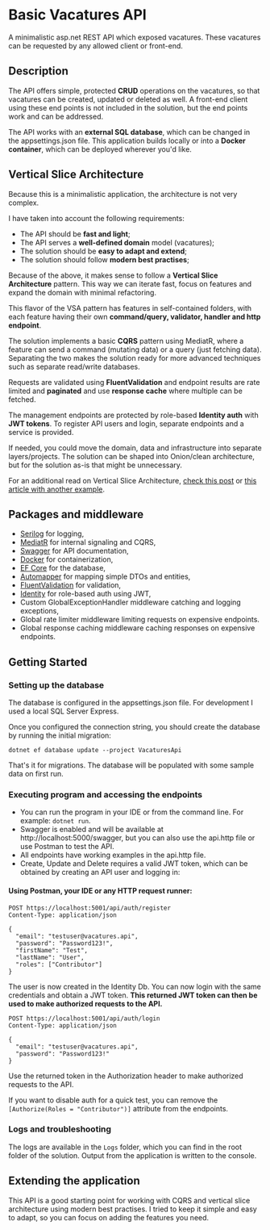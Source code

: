 ﻿# Basic Vacatures API

A minimalistic asp.net REST API which exposed vacatures. 
These vacatures can be requested by any allowed client or front-end.


## Description

The API offers simple, protected **CRUD** operations on the vacatures, so that vacatures can be created, updated or deleted as well. 
A front-end client using these end points is not included in the solution, but the end points work and can be addressed.

The API works with an **external SQL database**, which can be changed in the appsettings.json file.
This application builds locally or into a **Docker container**, which can be deployed wherever you'd like.


## Vertical Slice Architecture

Because this is a minimalistic application, the architecture is not very complex. 

I have taken into account the following requirements:

* The API should be **fast and light**;
* The API serves a **well-defined domain** model (vacatures);
* The solution should be **easy to adapt and extend**;
* The solution should follow **modern best practises**;

Because of the above, it makes sense to follow a **Vertical Slice Architecture** pattern. 
This way we can iterate fast, focus on features and expand the domain with minimal refactoring.

This flavor of the VSA pattern has  features in self-contained folders, with each feature having their own **command/query, 
validator, handler and http endpoint**.

The solution implements a basic **CQRS** pattern using MediatR, where a feature can send a command (mutating data) or 
a query (just fetching data). Separating the two makes the solution ready for more advanced techniques such as 
separate read/write databases.

Requests are validated using **FluentValidation** and endpoint results are rate limited and **paginated** and 
use **response cache** where multiple can be fetched.

The management endpoints are protected by role-based **Identity auth** with **JWT tokens**. To register API users and login,
separate endpoints and a service is provided.

If needed, you could move the domain, data and infrastructure into separate layers/projects. The solution can be 
shaped into Onion/clean architecture, but for the solution as-is that might be unnecessary.

For an additional read on Vertical Slice Architecture, [check this post](https://www.jimmybogard.com/vertical-slice-architecture/) or [this article with another example](https://code-maze.com/vertical-slice-architecture-aspnet-core/).


## Packages and middleware

* [Serilog](https://serilog.net/) for logging,
* [MediatR](https://github.com/jbogard/MediatR) for internal signaling and CQRS,
* [Swagger](https://swagger.io/) for API documentation,
* [Docker](https://www.docker.com/) for containerization,
* [EF Core](https://docs.microsoft.com/en-us/ef/core/) for the database,
* [Automapper](https://automapper.org/) for mapping simple DTOs and entities,
* [FluentValidation](https://fluentvalidation.net/) for validation,
* [Identity](https://docs.microsoft.com/en-us/aspnet/core/security/authentication/identity/) for role-based auth using JWT,
* Custom GlobalExceptionHandler middleware catching and logging exceptions,
* Global rate limiter middleware limiting requests on expensive endpoints.
* Global response caching middleware caching responses on expensive endpoints.


## Getting Started

### Setting up the database

The database is configured in the appsettings.json file. For development I used a local SQL Server Express.

Once you configured the connection string, you should create the database by running the initial migration:

```
dotnet ef database update --project VacaturesApi
```
That's it for migrations. The database will be populated with some sample data on first run.

### Executing program and accessing the endpoints

* You can run the program in your IDE or from the command line. For example: `dotnet run`.
* Swagger is enabled and will be available at http://localhost:5000/swagger, but you can also use the api.http file or use Postman to test the API.
* All endpoints have working examples in the api.http file.
* Create, Update and Delete requires a valid JWT token, which can be obtained by creating an API user and logging in:

#### Using Postman, your IDE or any HTTP request runner:

```
POST https://localhost:5001/api/auth/register
Content-Type: application/json

{
  "email": "testuser@vacatures.api",
  "password": "Password123!",
  "firstName": "Test",
  "lastName": "User",
  "roles": ["Contributor"]
}
```

The user is now created in the Identity Db. You can now login with the same credentials and obtain a JWT token.
**This returned JWT token can then be used to make authorized requests to the API.**

```
POST https://localhost:5001/api/auth/login
Content-Type: application/json

{
  "email": "testuser@vacatures.api",
  "password": "Password123!"
}
```

Use the returned token in the Authorization header to make authorized requests to the API.

If you want to disable auth for a quick test, you can remove the `[Authorize(Roles = "Contributor")]` attribute from the endpoints.


### Logs and troubleshooting

The logs are available in the `Logs` folder, which you can find in the root folder of the solution.
Output from the application is written to the console.


## Extending the application

This API is a good starting point for working with CQRS and vertical slice architecture using modern best practises. 
I tried to keep it simple and easy to adapt, so you can focus on adding the features you need.